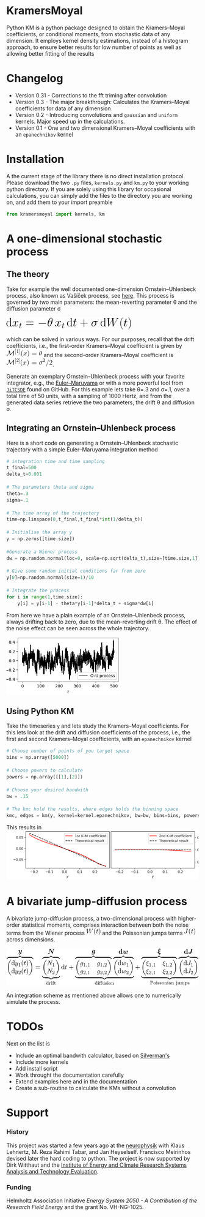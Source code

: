 # KramersMoyal
Python KM is a  python package designed to obtain the Kramers–Moyal coefficients, or conditional moments, from stochastic data of any dimension. It employs kernel density estimations, instead of a histogram approach, to ensure better results for low number of points as well as allowing better fitting of the results

# Changelog
- Version 0.31 - Corrections to the fft triming after convolution
- Version 0.3 - The major breakthrough: Calculates the Kramers–Moyal coefficients for data of any dimension
- Version 0.2 - Introducing convolutions and `gaussian` and `uniform` kernels. Major speed up in the calculations.
- Version 0.1 - One and two dimensional Kramers–Moyal coefficients with an `epanechnikov` kernel


# Installation
A the current stage of the library there is no direct installation protocol. Please download the two `.py` files, `kernels.py` and `km.py` to your working python directory. If you are solely using this library for occasional calculations, you can simply add the files to the directory you are working on, and add them to your import preamble
```python
from kramersmoyal import kernels, km
```

# A one-dimensional stochastic process
## The theory
Take for example the well documented one-dimension Ornstein–Uhlenbeck process, also known as Va&#353;&#237;&#269;ek process, see [here](https://en.wikipedia.org/wiki/Ornstein%E2%80%93Uhlenbeck_process). This process is governed by two main parameters: the mean-reverting parameter &theta; and the diffusion parameter &sigma;

![Ornstein–Uhlenbeck process](/other/OU_eq.png)

which can be solved in various ways. For our purposes, recall that the drift coefficients, i.e., the first-order Kramers–Moyal coefficient is given by ![first-order Kramers–Moyal coefficient of an Ornstein–Uhlenbeck process](/other/KM_1.png) and the second-order Kramers–Moyal coefficient is ![second-order Kramers–Moyal coefficient of an Ornstein–Uhlenbeck process](/other/KM_2.png).

Generate an exemplary Ornstein–Uhlenbeck process with your favorite integrator, e.g., the [Euler–Maruyama](https://en.wikipedia.org/wiki/Euler%E2%80%93Maruyama_method) or with a more powerful tool from [`JiTCSDE`](https://github.com/neurophysik/jitcsde) found on GitHub.
For this example lets take &theta;=.3 and &sigma;=.1, over a total time of 50 units, with a sampling of 1000 Hertz, and from the generated data series retrieve the two parameters, the drift &theta; and diffusion &sigma;.

## Integrating an Ornstein–Uhlenbeck process
Here is a short code on generating a Ornstein–Uhlenbeck stochastic trajectory with a simple Euler–Maruyama integration method

```python
# integration time and time sampling
t_final=500
delta_t=0.001

# The parameters theta and sigma
theta=.3
sigma=.1

# The time array of the trajectory
time=np.linspace(0,t_final,t_final*int(1/delta_t))

# Initialise the array y
y = np.zeros([time.size])

#Generate a Wiener process
dw = np.random.normal(loc=0, scale=np.sqrt(delta_t),size=[time.size,1])

# Give some random initial conditions far from zero
y[0]=np.random.normal(size=1)/10

# Integrate the process
for i in range(1,time.size):
    y[i] = y[i-1] - theta*y[i-1]*delta_t + sigma*dw[i]
```

From here we have a plain example of an Ornstein–Uhlenbeck process, always drifting back to zero, due to the mean-reverting drift &theta;. The effect of the noise effect can be seen across the whole trajectory.

![Jump-diffusion process](/other/O-U_plot.png)

## Using Python KM
Take the timeseries ```y``` and lets study the Kramers–Moyal coefficients. For this lets look at the drift and diffusion coefficients of the process, i.e., the first and second Kramers–Moyal coefficients, with an  ```epanechnikov``` kernel
```python
# Choose number of points of you target space
bins = np.array([5000])

# Choose powers to calculate
powers = np.array([[1],[2]])

# Choose your desired bandwith
bw = .15

# The kmc hold the results, where edges holds the binning space
kmc, edges = km(y, kernel=kernel.epanechnikov, bw=bw, bins=bins, powers=powers)
```

This results in
![Jump-diffusion process](/other/O-U_drift_diffusion.png)


# A bivariate jump-diffusion process
A bivariate jump-diffusion process, a two-dimensional process with higher-order statistical moments, comprises interaction between both the noise terms from the Wiener process ![Wiener process](/other/W.png) and the Poissonian jumps terms ![Poissonian jump process](/other/J.png) across dimensions.

![Jump-diffusion process](/other/JD_process.png)

An integration scheme as mentioned above allows one to numerically simulate the process.

# TODOs
Next on the list is
- Include an optimal bandwith calculator, based on [Silverman's](https://en.wikipedia.org/wiki/Kernel_density_estimation#A_rule-of-thumb_bandwidth_estimator)
- Include more kernels
- Add install script
- Work throught the documentation carefully
- Extend examples here and in the documentation
- Create a sub-routine to calculate the KMs without a convolution

# Support
### History
This project was started a few years ago at the [neurophysik](https://www.researchgate.net/lab/Klaus-Lehnertz-Lab-2) with Klaus Lehnertz, M. Reza Rahimi Tabar, and Jan Heyselself. Francisco Meirinhos devised later the hard coding to python. The project is now supported by Dirk Witthaut and the [Institute of Energy and Climate Research Systems Analysis and Technology Evaluation](https://www.fz-juelich.de/iek/iek-ste/EN/Home/home_node.html).

### Funding
Helmholtz Association Initiative _Energy System 2050 - A Contribution of the Research Field Energy_ and the grant No. VH-NG-1025.
